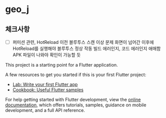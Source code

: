 # geo_j



## 체크사항
- [ ] 퍼미션 관련, HotReload 이전 블루투스 스캔 이상 문제
화면이 넘어간 이후에 HotReload를 실행해야 블루투스 정상 작동
빌드 에러인지, 코드 에러인지 애매함 
APK 파일이 나와야 확인이 가능할 듯 
 
This project is a starting point for a Flutter application.

A few resources to get you started if this is your first Flutter project:

- [Lab: Write your first Flutter app](https://docs.flutter.dev/get-started/codelab)
- [Cookbook: Useful Flutter samples](https://docs.flutter.dev/cookbook)

For help getting started with Flutter development, view the
[online documentation](https://docs.flutter.dev/), which offers tutorials,
samples, guidance on mobile development, and a full API reference.
